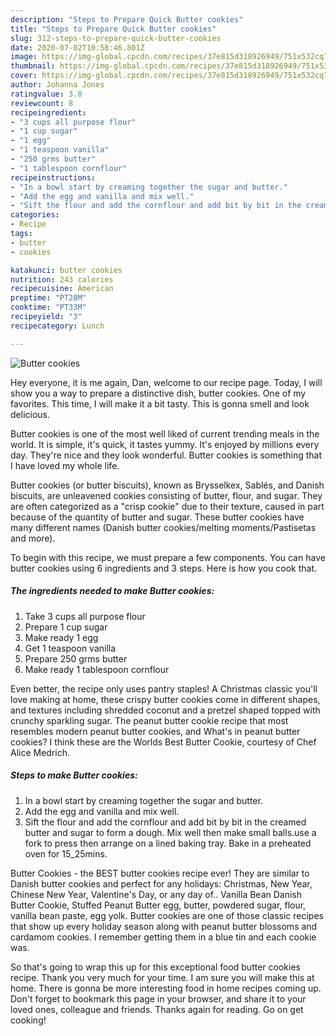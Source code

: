 ```yaml
---
description: "Steps to Prepare Quick Butter cookies"
title: "Steps to Prepare Quick Butter cookies"
slug: 312-steps-to-prepare-quick-butter-cookies
date: 2020-07-02T10:58:46.801Z
image: https://img-global.cpcdn.com/recipes/37e815d318926949/751x532cq70/butter-cookies-recipe-main-photo.jpg
thumbnail: https://img-global.cpcdn.com/recipes/37e815d318926949/751x532cq70/butter-cookies-recipe-main-photo.jpg
cover: https://img-global.cpcdn.com/recipes/37e815d318926949/751x532cq70/butter-cookies-recipe-main-photo.jpg
author: Johanna Jones
ratingvalue: 3.8
reviewcount: 8
recipeingredient:
- "3 cups all purpose flour"
- "1 cup sugar"
- "1 egg"
- "1 teaspoon vanilla"
- "250 grms butter"
- "1 tablespoon cornflour"
recipeinstructions:
- "In a bowl start by creaming together the sugar and butter."
- "Add the egg and vanilla and mix well."
- "Sift the flour and add the cornflour and add bit by bit in the creamed butter and sugar to form a dough. Mix well then make small balls.use a fork to press then arrange on a lined baking tray. Bake in a preheated oven for 15_25mins."
categories:
- Recipe
tags:
- butter
- cookies

katakunci: butter cookies 
nutrition: 243 calories
recipecuisine: American
preptime: "PT28M"
cooktime: "PT33M"
recipeyield: "3"
recipecategory: Lunch

---
```



![Butter cookies](https://img-global.cpcdn.com/recipes/37e815d318926949/751x532cq70/butter-cookies-recipe-main-photo.jpg)

Hey everyone, it is me again, Dan, welcome to our recipe page. Today, I will show you a way to prepare a distinctive dish, butter cookies. One of my favorites. This time, I will make it a bit tasty. This is gonna smell and look delicious.

Butter cookies is one of the most well liked of current trending meals in the world. It is simple, it's quick, it tastes yummy. It's enjoyed by millions every day. They're nice and they look wonderful. Butter cookies is something that I have loved my whole life.

Butter cookies (or butter biscuits), known as Brysselkex, Sablés, and Danish biscuits, are unleavened cookies consisting of butter, flour, and sugar. They are often categorized as a &#34;crisp cookie&#34; due to their texture, caused in part because of the quantity of butter and sugar. These butter cookies have many different names (Danish butter cookies/melting moments/Pastisetas and more).


To begin with this recipe, we must prepare a few components. You can have butter cookies using 6 ingredients and 3 steps. Here is how you cook that.

<!--inarticleads1-->

##### The ingredients needed to make Butter cookies:

1. Take 3 cups all purpose flour
1. Prepare 1 cup sugar
1. Make ready 1 egg
1. Get 1 teaspoon vanilla
1. Prepare 250 grms butter
1. Make ready 1 tablespoon cornflour


Even better, the recipe only uses pantry staples! A Christmas classic you&#39;ll love making at home, these crispy butter cookies come in different shapes, and textures including shredded coconut and a pretzel shaped topped with crunchy sparkling sugar. The peanut butter cookie recipe that most resembles modern peanut butter cookies, and What&#39;s in peanut butter cookies? I think these are the Worlds Best Butter Cookie, courtesy of Chef Alice Medrich. 

<!--inarticleads2-->

##### Steps to make Butter cookies:

1. In a bowl start by creaming together the sugar and butter.
1. Add the egg and vanilla and mix well.
1. Sift the flour and add the cornflour and add bit by bit in the creamed butter and sugar to form a dough. Mix well then make small balls.use a fork to press then arrange on a lined baking tray. Bake in a preheated oven for 15_25mins.


Butter Cookies - the BEST butter cookies recipe ever! They are similar to Danish butter cookies and perfect for any holidays: Christmas, New Year, Chinese New Year, Valentine&#39;s Day, or any day of.. Vanilla Bean Danish Butter Cookie, Stuffed Peanut Butter egg, butter, powdered sugar, flour, vanilla bean paste, egg yolk. Butter cookies are one of those classic recipes that show up every holiday season along with peanut butter blossoms and cardamom cookies. I remember getting them in a blue tin and each cookie was. 

So that's going to wrap this up for this exceptional food butter cookies recipe. Thank you very much for your time. I am sure you will make this at home. There is gonna be more interesting food in home recipes coming up. Don't forget to bookmark this page in your browser, and share it to your loved ones, colleague and friends. Thanks again for reading. Go on get cooking!
